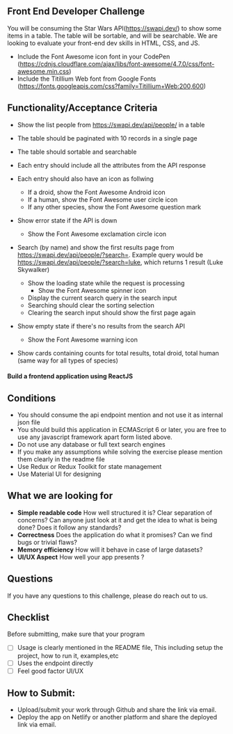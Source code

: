 ## Front End Developer Challenge

You will be consuming the Star Wars API(https://swapi.dev/) to show some items in a table. The table will be sortable, and will be searchable. We are looking to evaluate your front-end dev skills in HTML, CSS, and JS.

- Include the Font Awesome icon font in your CodePen (https://cdnjs.cloudflare.com/ajax/libs/font-awesome/4.7.0/css/font-awesome.min.css) 
- Include the Titillium Web font from Google Fonts (https://fonts.googleapis.com/css?family=Titillium+Web:200,600) 

## Functionality/Acceptance Criteria

- Show the list people from https://swapi.dev/api/people/ in a table
- The table should be paginated with 10 records in a single page
- The table should sortable and searchable
- Each entry should include all the attributes from the API response
- Each entry should also have an icon as follwing
  -	If a droid, show the Font Awesome Android icon
  -	If a human, show the Font Awesome user circle icon
  -	If any other species, show the Font Awesome question mark

- Show error state if the API is down
  - Show the Font Awesome exclamation circle icon

- Search (by name) and show the first results page from https://swapi.dev/api/people/?search=. Example query would be https://swapi.dev/api/people/?search=luke, which returns 1 result (Luke Skywalker)
  - Show the loading state while the request is processing
    - Show the Font Awesome spinner icon
  - Display the current search query in the search input
  - Searching should clear the sorting selection
  - Clearing the search input should show the first page again

- Show empty state if there's no results from the search API
  - Show the Font Awesome warning icon

- Show cards containing counts for total results, total droid, total human (same way for all types of species)

####  Build a frontend application using ReactJS


## Conditions

- You should consume the api endpoint mention and not use it as internal json file
- You should build this application in ECMAScript 6 or later, you are free to use any javascript framework apart form listed above.
- Do not use any database or full text search engines
- If you make any assumptions while solving the exercise please mention them clearly in the readme file
- Use Redux or Redux Toolkit for state management
- Use Material UI for designing

## What we are looking for

- **Simple readable code** How well structured it is? Clear separation of concerns? Can anyone just look at it and get the idea to
what is being done? Does it follow any standards?
- **Correctness** Does the application do what it promises? Can we find bugs or trivial flaws?
- **Memory efficiency** How will it behave in case of large datasets?
- **UI/UX Aspect** How well your app presents ?

## Questions

If you have any questions to this challenge, please do reach out to us.

## Checklist

Before submitting, make sure that your program

- [ ] Usage is clearly mentioned in the README file, This including setup the project, how to run it, examples,etc
- [ ] Uses the endpoint directly
- [ ] Feel good factor UI/UX

## How to Submit:

- Upload/submit your work through Github and share the link via email. 
- Deploy the app on Netlify or another platform and share the deployed link via email.

